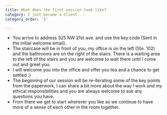 ```yaml
---
title: What does the first session look like?
category: I just became a Client
category_order: '3'

---
```

<ul>
<li>You arrive to address 325 NW 21st ave. and use the key code (Sent in the initial welcome email).</li>
<li>The staircase will be in front of you, my office is on the left (Ste. 102) and the bathrooms are on the right of the stairs. There is a waiting area to the left of the stairs and you are welcome to wait there until I come out and greet you.</li>
<li>I will welcome you into the office and offer you tea and a chance to get settled :)</li>
<li>The beginning of our session will be re-iterating some of the key points from the paperwork, I can share a bit more about the way I work and my ethical responsibilities and you are always welcome to ask any questions you have.</li>
<li>From there we get to start wherever you like as we continue to have more of a sense of each other in the room together.</li>
</ul>
